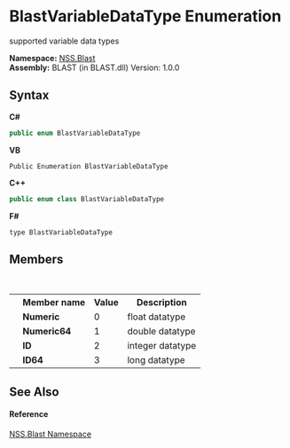 # BlastVariableDataType Enumeration
 

supported variable data types

**Namespace:**&nbsp;<a href="88b55311-4a89-0894-e27a-e157e443c7f7.md">NSS.Blast</a><br />**Assembly:**&nbsp;BLAST (in BLAST.dll) Version: 1.0.0

## Syntax

**C#**<br />
``` C#
public enum BlastVariableDataType
```

**VB**<br />
``` VB
Public Enumeration BlastVariableDataType
```

**C++**<br />
``` C++
public enum class BlastVariableDataType
```

**F#**<br />
``` F#
type BlastVariableDataType
```


## Members
&nbsp;<table><tr><th></th><th>Member name</th><th>Value</th><th>Description</th></tr><tr><td /><td target="F:NSS.Blast.BlastVariableDataType.Numeric">**Numeric**</td><td>0</td><td>float datatype</td></tr><tr><td /><td target="F:NSS.Blast.BlastVariableDataType.Numeric64">**Numeric64**</td><td>1</td><td>double datatype</td></tr><tr><td /><td target="F:NSS.Blast.BlastVariableDataType.ID">**ID**</td><td>2</td><td>integer datatype</td></tr><tr><td /><td target="F:NSS.Blast.BlastVariableDataType.ID64">**ID64**</td><td>3</td><td>long datatype</td></tr></table>

## See Also


#### Reference
<a href="88b55311-4a89-0894-e27a-e157e443c7f7.md">NSS.Blast Namespace</a><br />
